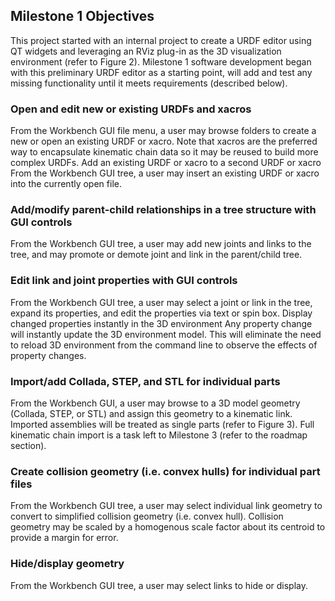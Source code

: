 ## Milestone 1 Objectives

This project started with an internal project to create a URDF editor using QT widgets and
leveraging an RViz plug-in as the 3D visualization environment (refer to Figure 2).
Milestone 1 software development began with this preliminary URDF editor as
a starting point, will add and test any missing functionality until it meets
requirements (described below).

### Open and edit new or existing URDFs and xacros
From the Workbench GUI file menu, a user may browse folders to create a new or
open an existing URDF or xacro. Note that xacros are the preferred way to
encapsulate kinematic chain data so it may be reused to build more complex URDFs.
Add an existing URDF or xacro to a second URDF or xacro
From the Workbench GUI tree, a user may insert an existing URDF or xacro into the
currently open file.

### Add/modify parent-child relationships in a tree structure with GUI controls
From the Workbench GUI tree, a user may add new joints and links to the tree, and
may promote or demote joint and link in the parent/child tree.

### Edit link and joint properties with GUI controls
From the Workbench GUI tree, a user may select a joint or link in the tree, expand its
properties, and edit the properties via text or spin box.
Display changed properties instantly in the 3D environment
Any property change will instantly update the 3D environment model. This will
eliminate the need to reload 3D environment from the command line to observe the
effects of property changes.

### Import/add Collada, STEP, and STL for individual parts
From the Workbench GUI, a user may browse to a 3D model geometry (Collada,
STEP, or STL) and assign this geometry to a kinematic link. Imported assemblies will
be treated as single parts (refer to Figure 3). Full kinematic chain import is a task
left to Milestone 3 (refer to the roadmap section).

### Create collision geometry (i.e. convex hulls) for individual part files
From the Workbench GUI tree, a user may select individual link geometry to convert
to simplified collision geometry (i.e. convex hull). Collision geometry may be scaled
by a homogenous scale factor about its centroid to provide a margin for error.

### Hide/display geometry
From the Workbench GUI tree, a user may select links to hide or display.
